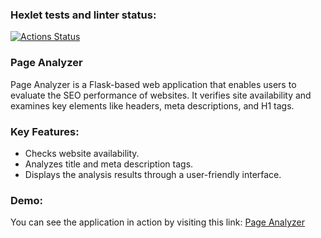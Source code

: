 ### Hexlet tests and linter status:
[![Actions Status](https://github.com/Dmitry-Perexozhev/python-project-83/actions/workflows/hexlet-check.yml/badge.svg)](https://github.com/Dmitry-Perexozhev/python-project-83/actions)

### Page Analyzer

Page Analyzer is a Flask-based web application that enables users to evaluate the SEO performance of websites. It verifies site availability and examines key elements like headers, meta descriptions, and H1 tags.


### Key Features:

- Checks website availability.
- Analyzes title and meta description tags.
- Displays the analysis results through a user-friendly interface.

### Demo:

You can see the application in action by visiting this link: [Page Analyzer](https://python-project-83-amyh.onrender.com)
